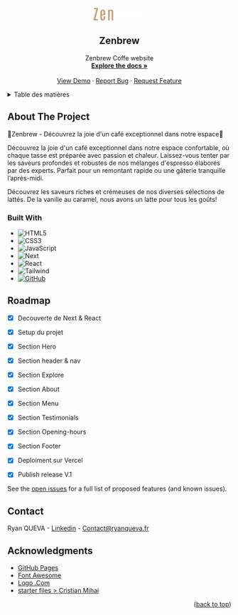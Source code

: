 <a name="readme-top"></a>

<!-- PROJECT LOGO -->
<br />
<div align="center">
  <a href="https://github.com/beloow/Zenbrew">
    <img src="public/assets/logo.svg" alt="Logo" width="117" height="30">
  </a>

  <h2 align="center">Zenbrew</h2>

  <p align="center">
    Zenbrew Coffe website
    <br />
    <a href="https://github.com/beloow/Zenbrew/index.html"><strong>Explore the docs »</strong></a>
    <br />
    <br />
    <a href="https://zenbrew-alpha.vercel.app/" target="_blank">View Demo</a>
    ·
    <a href="https://github.com/beloow/Zenbrew/issues">Report Bug</a>
    ·
    <a href="https://github.com/beloow/Zenbrew/issues">Request Feature</a>
  </p>
</div>



<!-- TABLE OF CONTENTS -->
<details>
  <summary>Table des matières</summary>
  <ol>
    <li>
      <a href="#about-the-project">About The Project</a>
      <ul>
        <li><a href="#built-with">Built With</a></li>
      </ul>
    </li>
    <li><a href="#roadmap">Roadmap</a></li>
    <li><a href="#contact">Contact</a></li>
    <li><a href="#acknowledgments">Acknowledgments</a></li>
  </ol>
</details>



<!-- ABOUT THE PROJECT -->
## About The Project


🌟Zenbrew - Découvrez la joie d'un café exceptionnel dans notre espace🌟 

Découvrez la joie d'un café exceptionnel dans notre espace confortable, où chaque tasse est préparée avec passion et chaleur. Laissez-vous tenter par les saveurs profondes et robustes de nos mélanges d'espresso élaborés par des experts. Parfait pour un remontant rapide ou une gâterie tranquille l’après-midi.

Découvrez les saveurs riches et crémeuses de nos diverses sélections de lattés. De la vanille au caramel, nous avons un latte pour tous les goûts!


### Built With

* ![HTML5][html5.com]
* ![CSS3][css3.com]
* ![JavaScript][javascript.com]
* ![Next][Next.js]
* ![React][React.js]
* ![Tailwind][Tailwindcss.com]
* [![GitHub][github.com]][github-url]


<!-- ROADMAP -->
## Roadmap

- [x] Decouverte de Next & React
- [x] Setup du projet
- [x] Section Hero
- [x] Section header & nav
- [x] Section Explore
- [x] Section About
- [x] Section Menu
- [x] Section Testimonials
- [x] Section Opening-hours
- [x] Section Footer
- [x] Deploiment sur Vercel
- [X] Publish release V.1


See the [open issues](https://github.com/beloow/Grilli-restaurant/issues) for a full list of proposed features (and known issues).



<!-- CONTACT -->
## Contact

Ryan QUEVA - [Linkedin](https://www.linkedin.com/in/ryan-queva) - Contact@ryanqueva.fr




<!-- ACKNOWLEDGMENTS -->
## Acknowledgments

* [GitHub Pages](https://pages.github.com)
* [Font Awesome](https://fontawesome.com)
* [Logo .Com](https://logo.com/)
* [starter files > Cristian Mihai](https://www.youtube.com/@cristianmihai01)


<p align="right">(<a href="#readme-top">back to top</a>)</p>



<!-- MARKDOWN LINKS & IMAGES -->
<!-- https://www.markdownguide.org/basic-syntax/#reference-style-links -->
[contributors-shield]: https://img.shields.io/github/contributors/othneildrew/Best-README-Template.svg?style=for-the-badge
[contributors-url]: https://github.com/beloow/ryanqueva.fr/contributors
[forks-shield]: https://img.shields.io/github/forks/othneildrew/Best-README-Template.svg?style=for-the-badge
[forks-url]: https://github.com/beloow/ryanqueva.fr/network/members
[stars-shield]: https://img.shields.io/github/stars/othneildrew/Best-README-Template.svg?style=for-the-badge
[stars-url]: https://github.com/othneildrew/Best-README-Template/stargazers
[issues-shield]: https://img.shields.io/github/issues/othneildrew/Best-README-Template.svg?style=for-the-badge
[issues-url]: https://github.com/othneildrew/Best-README-Template/issues
[license-shield]: https://img.shields.io/github/license/othneildrew/Best-README-Template.svg?style=for-the-badge
[license-url]: https://github.com/othneildrew/Best-README-Template/blob/master/LICENSE.txt
[linkedin-shield]: https://img.shields.io/badge/-LinkedIn-black.svg?style=for-the-badge&logo=linkedin&colorB=555
[linkedin-url]: https://www.linkedin.com/in/ryan-queva
[product-screenshot]: resources/img/icon.png
[Next.js]: https://img.shields.io/badge/next.js-000000?style=for-the-badge&logo=nextdotjs&logoColor=white
[Next-url]: https://nextjs.org/
[React.js]: https://img.shields.io/badge/React-20232A?style=for-the-badge&logo=react&logoColor=61DAFB
[React-url]: https://reactjs.org/
[Vue.js]: https://img.shields.io/badge/Vue.js-35495E?style=for-the-badge&logo=vuedotjs&logoColor=4FC08D
[Vue-url]: https://vuejs.org/
[Angular.io]: https://img.shields.io/badge/Angular-DD0031?style=for-the-badge&logo=angular&logoColor=white
[Angular-url]: https://angular.io/
[Svelte.dev]: https://img.shields.io/badge/Svelte-4A4A55?style=for-the-badge&logo=svelte&logoColor=FF3E00
[Svelte-url]: https://svelte.dev/
[Laravel.com]: https://img.shields.io/badge/Laravel-FF2D20?style=for-the-badge&logo=laravel&logoColor=white
[Laravel-url]: https://laravel.com
[Tailwindcss.com]: https://img.shields.io/badge/tailwindcss-0F172A?style=for-the-badge&logo=tailwindcss&logoColor=white
[Tailwindcss-url]: https://tailwindcss.com/
[Bootstrap.com]: https://img.shields.io/badge/Bootstrap-563D7C?style=for-the-badge&logo=bootstrap&logoColor=white
[Bootstrap-url]: https://getbootstrap.com
[JQuery.com]: https://img.shields.io/badge/jQuery-0769AD?style=for-the-badge&logo=jquery&logoColor=white
[JQuery-url]: https://jquery.com 
[figma.com]: https://img.shields.io/badge/figma-%23F24E1E.svg?style=for-the-badge&logo=figma&logoColor=white
[figma-url]: https://www.figma.com/
[github.com]: https://img.shields.io/badge/github-%23121011.svg?style=for-the-badge&logo=github&logoColor=white
[github-url]: https://www.github.com/
[html5.com]: https://img.shields.io/badge/html5-%23E34F26.svg?style=for-the-badge&logo=html5&logoColor=white
[css3.com]: https://img.shields.io/badge/css3-%231572B6.svg?style=for-the-badge&logo=css3&logoColor=white
[javascript.com]: https://img.shields.io/badge/javascript-%23323330.svg?style=for-the-badge&logo=javascript&logoColor=%23F7DF1E
